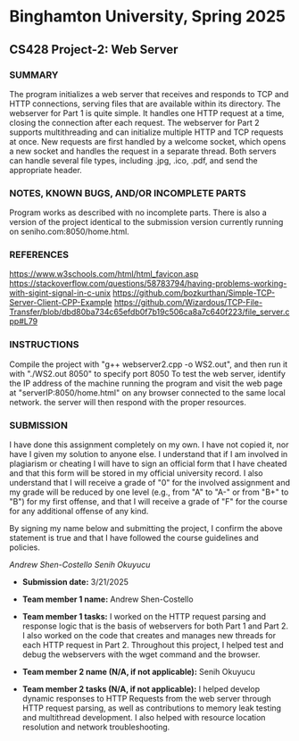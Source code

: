 # Binghamton University, Spring 2025

## CS428 Project-2: Web Server


### SUMMARY

The program initializes a web server that receives and responds to TCP and HTTP connections, serving files that are available within its directory. The webserver for Part 1 is quite simple. It handles one HTTP request at a time, closing the connection after each request. The webserver for Part 2 supports multithreading and can initialize multiple HTTP and TCP requests at once. New requests are first handled by a welcome socket, which opens a new socket and handles the request in a separate thread. Both servers can handle several file types, including .jpg, .ico, .pdf, and send the appropriate header.

### NOTES, KNOWN BUGS, AND/OR INCOMPLETE PARTS

Program works as described with no incomplete parts. There is also a version of the project identical to the submission version currently running on seniho.com:8050/home.html. 

### REFERENCES

https://www.w3schools.com/html/html_favicon.asp
https://stackoverflow.com/questions/58783794/having-problems-working-with-sigint-signal-in-c-unix
https://github.com/bozkurthan/Simple-TCP-Server-Client-CPP-Example
https://github.com/Wizardous/TCP-File-Transfer/blob/dbd80ba734c65efdb0f7b19c506ca8a7c640f223/file_server.cpp#L79 

### INSTRUCTIONS

[Provide clear and complete step-by-step instructions on how to run and test your project]: #
Compile the project with "g++ webserver2.cpp -o WS2.out", and then run it with "./WS2.out 8050" to specify port 8050
To test the web server, identify the IP address of the machine running the program and visit the web page at "serverIP:8050/home.html" on any browser connected to the same local network. the server will then respond with the proper resources.


### SUBMISSION

I have done this assignment completely on my own. I have not copied it, nor have I given my solution to anyone else. I understand that if I am involved in plagiarism or cheating I will have to sign an official form that I have cheated and that this form will be stored in my official university record. I also understand that I will receive a grade of "0" for the involved assignment and my grade will be reduced by one level (e.g., from "A" to "A-" or from "B+" to "B") for my first offense, and that I will receive a grade of "F" for the course for any additional offense of any kind.

By signing my name below and submitting the project, I confirm the above statement is true and that I have followed the course guidelines and policies.

*Andrew Shen-Costello*
*Senih Okuyucu*

* **Submission date:**
3/21/2025

* **Team member 1 name:**
Andrew Shen-Costello

* **Team member 1 tasks:**
I worked on the HTTP request parsing and response logic that is the basis of webservers for both Part 1 and Part 2. I also worked on the code that creates and manages new threads for each HTTP request in Part 2. Throughout this project, I helped test and debug the webservers with the wget command and the browser.

* **Team member 2 name (N/A, if not applicable):**
Senih Okuyucu

* **Team member 2 tasks (N/A, if not applicable):**
I helped develop dynamic responses to HTTP Requests from the web server through HTTP request parsing, as well as contributions to memory leak testing and multithread development. I also helped with resource location resolution and network troubleshooting. 

